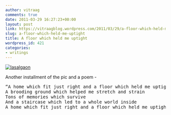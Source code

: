 ```yaml
---
author: vitraag
comments: true
date: 2011-03-29 16:27:23+00:00
layout: post
link: https://vitraagblog.wordpress.com/2011/03/29/a-floor-which-held-me-uptight/
slug: a-floor-which-held-me-uptight
title: A floor which held me uptight
wordpress_id: 421
categories:
- writings
---
```


[![lasalgaon]({{site.images}}/2011/03/our-store_thumb1.jpg)]({{site.images}}/2011/03/our-store1.jpg)

Another installment of the pic and a poem -
<pre>
“A home which fit just right and a floor which held me uptight
A brooding ground which helped me stretch and strain
Tons of memories which survive
And a staircase which led to a whole world inside
A home which fit just right and a floor which held me uptight!”
</pre>